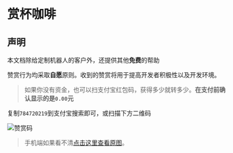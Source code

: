 # 赏杯咖啡

## 声明
本文档除给定制机器人的客户外，还提供其他**免费**的帮助

赞赏行为均采取**自愿**原则。收到的赞赏将用于提高开发者积极性以及开发环境。

> 如果你没有资金，也可以扫支付宝红包码，获得多少就转多少。**在支付前确认显示的是`0.00`元**

复制`784720219`到支付宝搜索即可，或扫描下方二维码

![赞赏码](/resources/赞赏码.png "赞赏码")

> 手机端如果看不清[点击这里查看原图](https://p1.a.yximgs.com/upic/2022/07/24/10/BMjAyMjA3MjQxMDA4MTNfMjU4MjAyNjg0Ml83OTk4NTgzMTA3OV8yXzY=_Be60cee245a434360305044ff4858c8e0.jpg)。